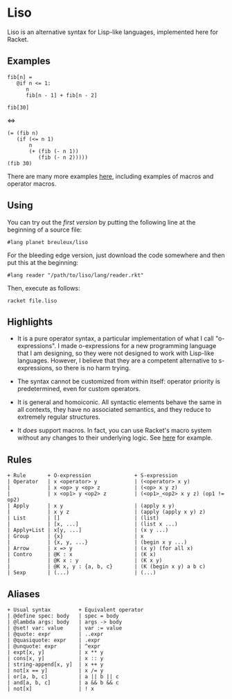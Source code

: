 
Liso
====

Liso is an alternative syntax for Lisp-like languages, implemented
here for Racket.


Examples
--------

    fib[n] =
       @if n <= 1:
          n
          fib[n - 1] + fib[n - 2]
    
    fib[30]

<=>

    (= (fib n)
       (if (<= n 1)
           n
           (+ (fib (- n 1))
              (fib (- n 2)))))
    (fib 30)


There are many more examples
[here](https://github.com/breuleux/liso/tree/master/liso/examples),
including examples of macros and operator macros.


Using
-----

You can try out the *first version* by putting the following line at
the beginning of a source file:

    #lang planet breuleux/liso

For the bleeding edge version, just download the code somewhere and
then put this at the beginning:

    #lang reader "/path/to/liso/lang/reader.rkt"

Then, execute as follows:

    racket file.liso


Highlights
----------

* It is a pure operator syntax, a particular implementation of what I
  call "o-expressions". I made o-expressions for a new programming
  language that I am designing, so they were not designed to work with
  Lisp-like languages. However, I believe that they are a competent
  alternative to s-expressions, so there is no harm trying.

* The syntax cannot be customized from within itself: operator
  priority is predetermined, even for custom operators.

* It is general and homoiconic. All syntactic elements behave the same
  in all contexts, they have no associated semantics, and they reduce
  to extremely regular structures.

* It *does* support macros. In fact, you can use Racket's macro system
  without any changes to their underlying logic. See
  [here](https://github.com/breuleux/liso/blob/master/liso/examples/macros.liso)
  for example.


Rules
-----

    + Rule       + O-expression              + S-expression
    | Operator   | x <operator> y            | (<operator> x y)
    |            | x <op> y <op> z           | (<op> x y z)
    |            | x <op1> y <op2> z         | (<op1>_<op2> x y z) (op1 != op2)
    | Apply      | x y                       | (apply x y)
    |            | x y z                     | (apply (apply x y) z)
    | List       | []                        | (list)
    |            | [x, ...]                  | (list x ...)
    | Apply+List | x[y, ...]                 | (x y ...)
    | Group      | {x}                       | x
    |            | {x, y, ...}               | (begin x y ...)
    | Arrow      | x => y                    | (x y) (for all x)
    | Contro     | @K : x                    | (K x)
    |            | @K x : y                  | (K x y)
    |            | @K x, y : {a, b, c}       | (K (begin x y) a b c)
    | Sexp       | (...)                     | (...)


Aliases
-------

    + Usual syntax         + Equivalent operator
    | @define spec: body   | spec = body
    | @lambda args: body   | args -> body
    | @set! var: value     | var := value
    | @quote: expr         | ..expr
    | @quasiquote: expr    | .expr
    | @unquote: expr       | ^expr
    | expt[x, y]           | x ** y
    | cons[x, y]           | x :: y
    | string-append[x, y]  | x ++ y
    | not[x == y]          | x /= y
    | or[a, b, c]          | a || b || c
    | and[a, b, c]         | a && b && c
    | not[x]               | ! x

